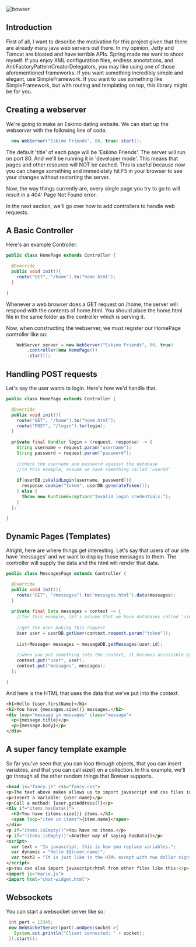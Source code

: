![bowser](http://leviathyn.com/wp-content/uploads/2013/01/Bowser_picture-555x472.png)

## Introduction

First of all, I want to describe the motivation for this project given that there are already many java web servers out there. In my opinion, Jetty and Tomcat are bloated and have terrible APIs. Spring made me want to shoot myself. If you enjoy XML configuration files, endless annotations, and AntiFactoryPatternCreatorDelegators, you may like using one of those aforementioned frameworks.  If you want something incredibly simple and elegant, use SimpleFramework. If you want to use something like SimpleFramework, but with routing and templating on top, this library might be for you.

## Creating a webserver

We're going to make an Eskimo dating website. We can start up the webserver with the following line of code.

```java
  new WebServer("Eskimo Friends", 80, true).start();
```

The default 'title' of each page will be 'Eskimo Friends'. The server will run on port 80. And we'll be running it in 'developer mode'. This means that pages and other resource will NOT be cached. This is useful because now you can change something and immediately hit F5 in your browser to see your changes without restarting the server.

Now, the way things currently are, every single page you try to go to will result in a 404: Page Not Found error.

In the next section, we'll go over how to add controllers to handle web requests.

## A Basic Controller

Here's an example Controller.

```java
public class HomePage extends Controller {

  @Override
  public void init(){
    route("GET", "/home").to("home.html");
  }

}
```

Whenever a web browser does a GET request on /home, the server will respond with the contents of home.html. You should place the home.html file in the same folder as the controller which is serving it.

Now, when constructing the webserver, we must register our HomePage controller like so:

```java
    WebServer server = new WebServer("Eskimo Friends", 80, true)
        .controller(new HomePage())
        .start();
```

## Handling POST requests

Let's say the user wants to login. Here's how we'd handle that.

```java
public class HomePage extends Controller {

  @Override
  public void init(){
    route("GET", "/home").to("home.html");
    route("POST", "/login").to(login);
  }
  
  private final Handler login = (request, response) -> {
    String username = request.param("username");
    String password = request.param("password");
    
    //check the username and password against the database
    //in this example, assume we have something called 'userDB'
    
    if(userDB.isValidLogin(username, password)){
      response.cookie("token", userDB.generateToken());
    } else {
      throw new RuntimeException("Invalid login credentials.");
    }
  };

}
```

## Dynamic Pages (Templates)

Alright, here are where things get interesting. Let's say that users of our site have 'messages' and we want to display those messages to them. The controller will supply the data and the html will render that data.

```java
public class MessagesPage extends Controller {

  @Override
  public void init(){
    route("GET", "/messages").to("messages.html").data(messages);
  }
  
  private final Data messages = context -> {
    //for this example, let's assume that we have databases called 'userDB' and 'messageDB'
  
    //get the user making this request
    User user = userDB.getUser(context.request.param("token"));
  
    List<Message> messages = messageDB.getMessages(user.id);
    
    //when you put something into the context, it becomes accessible by the HTML.
    context.put("user", user);
    context.put("messages", messages);
  };

}
```

And here is the HTML that uses the data that we've put into the context.

```html
<h1>Hello {user.firstName}</h1>
<h2>You have {messages.size()} messages.</h2>
<div loop="message in messages" class="message">
  <p>{message.title}</p>
  <p>{message.body}</p>
</div>
```

## A super fancy template example

So far you've seen that you can loop through objects, that you can insert variables, and that you can call size() on a collection. In this example, we'll go through all the other random things that Bowser supports.

```html
<head js="fancy.js" css="fancy.css">
<p>The text above makes allows us to import javascript and css files into the 'head'</p>
<p>Insert a variable: {user.name}</p>
<p>Call a method: {user.getAddress()}</p>
<div if="items.hasData()">
  <h2>You have {items.size()} items.</h2>
  <span loop="item in items">{item.name}</span>
</div>
<p if="items.isEmpty()">You have no items.</p>
<p if="!items.isEmpty()">Another way of saying hasData()</p>
<script>
  var text = "In javascript, this is how you replace variables.";
  var dynamic = "Hello $$(user.name)";
  var text2 = "It is just like in the HTML except with two dollar signs. Someday I'll change the way this is escaped to something better :p";
</script>
<p>You can also import javascript/html from other files like this:</p>
<import js="mario.js">
<import html="chat-widget.html">
```

## Websockets

You can start a websocket server like so:

```java
 int port = 12345;
 new WebSocketServer(port).onOpen(socket->{
   System.out.println("Client connected: " + socket);
 }).start();
```

